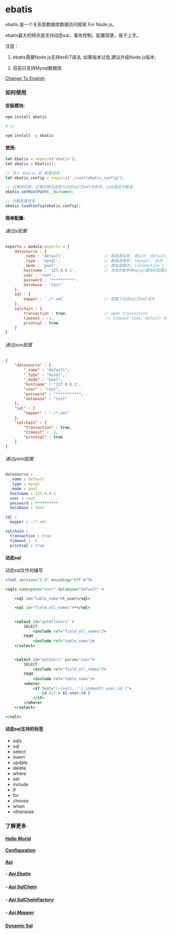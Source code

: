# ebatis

ebatis 是一个关系型数据库数据访问框架 For Node.js。

ebatis最大的特点是支持动态sql，事务控制，配置简便，易于上手。

注意：

1. ebatis需要Node.js支持es6/7语法, 如果版本过低,建议升级Node.js版本;

2. 目前只支持Mysql数据库.

[Change To English](../index.md)

### 如何使用

#### 安装模块:
```sh
npm install ebatis

# or

npm install -g ebatis
```
#### 使用:
``` js
let Ebatis = require('ebatis');
let ebatis = Ebatis();

// 导入 ebatis 的 配置信息
let ebatis_config = require('./conf/ebatis_config');

// 设置根目录，这里的根目录是为动态sql的xml作参考，以此路径为基准
ebatis.setRootPath(__dirname);

// 加载配置信息
ebatis.loadConfig(ebatis_config);
```

#### 简单配置:

###### 通过js配置
```js
exports = module.exports = {
    datasource : {
        _name : 'default',                 // 数据源名称, 默认为 'default'
        _type : 'mysql',                   // 数据源类型, (mysql), 必须
        _mode : 'pool',                    // 数据源模式, (connection | pool), 必须
        hostname : '127.0.0.1',            // 其他参数参考mysql模块的配置信息
        user : 'root',
        password : '**********',
        database : 'test'
    },
    sql : {                                               
        mapper : `./*.xml`                 // 配置了动态sql的xml文件
    },
    sqlchain : {
        transaction : true,                // open transaction
        timeout : -1,                       // timeout time, default 30000ms, if timeout > 0, Invalid timeout action.
        printsql : true
    }
}
```

###### 通过json配置
```json
{
    "datasource" : {
        "_name" : "default",                
        "_type" : "mysql",
        "_mode" : "pool",
        "hostname" : "127.0.0.1",
        "user" : "root",
        "password" : "**********",
        "database" : "test"
    },
    "sql" : {                                               
        "mapper" : "./*.xml"
    },
    "sqlchain" : {
        "transaction" : true, 
        "timeout" : -1,
        "printsql" : true
    }
}
```

###### 通过yaml配置
```yaml
datasource : 
  _name : default           
  _type : mysql  
  _mode : pool
  hostname : 127.0.0.1
  user : root
  password : **********
  database : test

sql :                                               
  mapper : ./*.xml

sqlchain :
  transaction : true
  timeout : -1
  printsql : true
```

#### 动态sql

动态sql文件的编写

```xml
<?xml version="1.0" encoding="UTF-8"?>

<sqls namespace="user" database="default" >

    <sql id="table_name">t_user</sql>

    <sql id="field_all_names">*</sql>

    
    <select id="getAllUsers" >
        SELECT
            <include ref="field_all_names"/>
        FROM
            <include ref="table_name"/>
    </select>

    
    <select id="getUsers" param="user">
        SELECT
            <include ref="field_all_names"/>
        FROM
            <include ref="table_name"/>
        <where>
            <if test="!~[null, ''].indexOf( user.id )">
                id &lt;= ${ user.id }
            </if>
        </where>
    </select>

</sqls>
```

#### 动态sql支持的标签

- sqls
- sql 
- select
- insert
- update
- delete
- where
- set
- include
- if
- for
- choose
- when
- otherwise


### 了解更多

#### [Hello World](./helloworld.md)

#### [Configuration](./ebatis_config.md)

#### [Api](./api/api.md)

##### - [Api Ebatis](./api/api_ebatis.md)

##### - [Api SqlChain](./api/api_sqlchain.md)

##### - [Api SqlChainFactory](./api/api_sqlchainfactory.md)

##### - [Api Mapper](./api/api_mapper.md)

#### [Dynamic Sql](./dynamic_sql.md)

